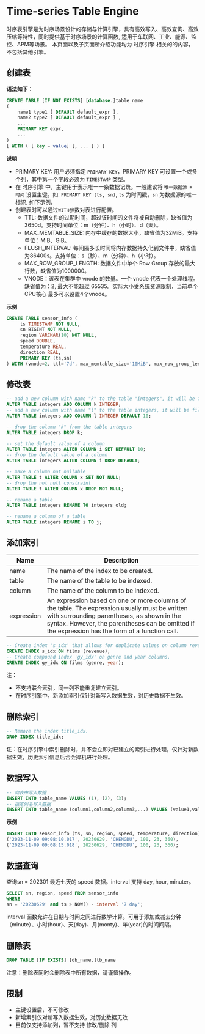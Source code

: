 # Time-series Table Engine
时序表引擎是为时序场景设计的存储与计算引擎，具有高效写入、高效查询、高效压缩等特性，同时提供基于时序场景的计算函数, 适用于车联网、工业、能源、监控、APM等场景。
本页面以及子页面所介绍功能均为 时序引擎 相关的的内容，不包括其他引擎。

## 创建表
**语法如下：**  
```SQL
CREATE TABLE [IF NOT EXISTS] [database.]table_name 
(
    name1 type1 [ DEFAULT default_expr ],
    name2 type2 [ DEFAULT default_expr ] ,
    ...
    PRIMARY KEY expr,
    ...
)
[ WITH ( [ key = value] [, ... ] ) ] 
```

**说明**  
* PRIMARY KEY: 用户必须指定 `PRIMARY KEY`，PRIMARY KEY 可设置一个或多个列，其中第一个字段必须为 `TIMESTAMP` 类型。
* 在 时序引擎 中，主键用于表示唯一一条数据记录。一般建议将 `唯一数据源 + 时间` 设置主键。如: `PRIMARY KEY (ts, sn)`, `ts` 为时间戳，`sn` 为数据源的唯一标识, 如下示例。
* 创建表时可以通过`WITH`参数对表进行配置。
  * TTL: 数据文件的过期时间，超过该时间的文件将被自动删除，缺省值为3650d。支持时间单位：m（分钟）、h（小时）、d（天）。
  * MAX_MEMTABLE_SIZE: 内存中缓存的数据大小，缺省值为32MiB。支持单位：MiB、GiB。
  * FLUSH_INTERVAL: 每间隔多长时间将内存数据持久化到文件中，缺省值为86400s。支持单位：s（秒）、m（分钟）、h（小时）。
  * MAX_ROW_GROUP_LENGTH: 数据文件中单个 Row Group 存放的最大行数，缺省值为1000000。
  * VNODE：该表在集群中 vnode 的数量。一个 vnode 代表一个处理线程。缺省值为：2, 最大不能超过 65535。实际大小受系统资源限制，当前单个 CPU核心 最多可以设置4个vnode。

**示例**

```SQL
CREATE TABLE sensor_info (
     ts TIMESTAMP NOT NULL,
     sn BIGINT NOT NULL,
     region VARCHAR(10) NOT NULL,
     speed DOUBLE,
     temperature REAL,
     direction REAL,
     PRIMARY KEY (ts,sn)
) WITH (vnode=2, ttl='7d', max_memtable_size='10MiB', max_row_group_length=1000000, flush_interval='86400s')
```

## 修改表

```SQL
-- add a new column with name "k" to the table "integers", it will be filled with the default value NULL
ALTER TABLE integers ADD COLUMN k INTEGER;
-- add a new column with name "l" to the table integers, it will be filled with the default value 10
ALTER TABLE integers ADD COLUMN l INTEGER DEFAULT 10;

-- drop the column "k" from the table integers
ALTER TABLE integers DROP k;

-- set the default value of a column
ALTER TABLE integers ALTER COLUMN i SET DEFAULT 10;
-- drop the default value of a column
ALTER TABLE integers ALTER COLUMN i DROP DEFAULT;

-- make a column not nullable
ALTER TABLE t ALTER COLUMN x SET NOT NULL;
-- drop the not null constraint
ALTER TABLE t ALTER COLUMN x DROP NOT NULL;

-- rename a table
ALTER TABLE integers RENAME TO integers_old;

-- rename a column of a table
ALTER TABLE integers RENAME i TO j;
```

## 添加索引

|Name       | Description                                                          |
|------     | ------------------------------                                       |
|name       | The name of the index to be created.                                 |
|table      | The name of the table to be indexed.                                 |
|column     | The name of the column to be indexed.                                |
|expression | An expression based on one or more columns of the table. The expression usually must be written with surrounding parentheses, as shown in the syntax. However, the parentheses can be omitted if the expression has the form of a function call.|


```SQL
-- Create index 's_idx' that allows for duplicate values on column revenue of table films.
CREATE INDEX s_idx ON films (revenue);
-- Create compound index 'gy_idx' on genre and year columns.
CREATE INDEX gy_idx ON films (genre, year);
```
注：
* 不支持联合索引，同一列不能重复建立索引。
* 在时序引擎中，新添加索引仅针对新写入数据生效，对历史数据不生效。

## 删除索引
```SQL
-- Remove the index title_idx.
DROP INDEX title_idx;
```
**注**：在时序引擎中索引删除时，并不会立即对已建立的索引进行处理，仅针对新数据生效，历史索引信息后台会择机进行处理。


## 数据写入
```SQL
-- 向表中写入数据 
INSERT INTO table_name VALUES (1), (2), (3);
-- 指定列名写入数据
INSERT INTO table_name (column1,column2,column3,...) VALUES (value1,value2,value3,...);
```
**示例**
```SQL
INSERT INTO sensor_info (ts, sn, region, speed, temperature, direction) VALUES 
('2023-11-09 09:08:10.017', 20230629, 'CHENGDU', 100, 23, 360), 
('2023-11-09 09:08:15.018', 20230629, 'CHENGDU', 100, 23, 360);
```

## 数据查询  
查询sn = 202301 最近七天的 speed 数据。interval 支持 day, hour, minuter。
```SQL
SELECT sn, region, speed FROM sensor_info 
WHERE 
sn = '20230629' and ts > NOW() - interval '7 day';
```
interval 函数允许在日期与时间之间进行数学计算。可用于添加或减去分钟（minute）、小时(hour)、天(day)、月(monty)、年(year)的时间间隔。
## 删除表
```SQL
DROP TABLE [IF EXISTS] [db_name.]tb_name
```
注意：删除表同时会删除表中所有数据，请谨慎操作。

## 限制
* 主键设置后，不可修改
* 新增索引仅对新写入数据生效，对历史数据无效
* 目前仅支持添加列，暂不支持 修改/删除 列
